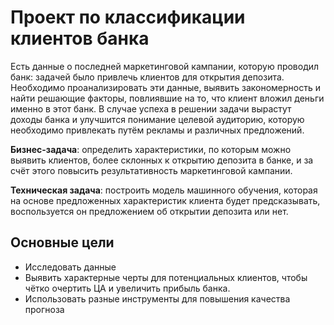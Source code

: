 # Проект по классификации клиентов банка
Есть данные о последней маркетинговой кампании, которую проводил банк: задачей было привлечь клиентов для открытия депозита. Необходимо проанализировать эти данные, выявить закономерность и найти решающие факторы, повлиявшие на то, что клиент вложил деньги именно в этот банк. В случае успеха в решении задачи вырастут доходы банка и улучшится понимание целевой аудиторию, которую необходимо привлекать путём рекламы и различных предложений.

**Бизнес-задача**: определить характеристики, по которым можно выявить клиентов, более склонных к открытию депозита в банке, и за счёт этого повысить результативность маркетинговой кампании.

**Техническая задача**: построить модель машинного обучения, которая на основе предложенных характеристик клиента будет предсказывать, воспользуется он предложением об открытии депозита или нет.

## Основные цели
- Исследовать данные
- Выявить характерные черты для потенциальных клиентов, чтобы чётко очертить ЦА и увеличить прибыль банка.
- Использовать разные инструменты для повышения качества прогноза
